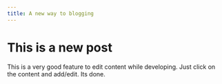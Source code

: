 ```yaml
---
title: A new way to blogging
---
```

# This is a new post
This is a very good feature to edit content while developing. Just click on the content and add/edit. Its done.